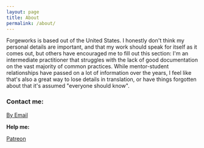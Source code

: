 ```yaml
---
layout: page
title: About
permalink: /about/
---
```




Forgeworks is based out of the United States. I honestly don't think my personal details are important, and that my work should speak for itself as it comes out, but others have encouraged me to fill out this section: I'm an intermediate practitioner that struggles with the lack of good documentation on the vast majority of common practices. While mentor-student relationships have passed on a lot of information over the years, I feel like that's also a great way to lose details in translation, or have things forgotten about that it's assumed "everyone should know".


### Contact me:

[By Email](mailto:whispered.forgeworks@gmail.com)

**Help me:**

[Patreon](https://www.patreon.com/whisperedforgework)